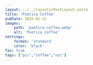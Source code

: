 ```yaml
---
layout: ../../layouts/PostLayout.astro
title: 'Poetica Coffee'
pubDate: 2025-01-22
images:
    path: 'poetica-coffee.webp'
    alt: 'Poetica Coffee'
settings:
    format: 'standard'
    color: 'black'
fav: true
tags: ["pic","coffee","nyc"]
---
```

